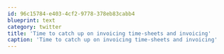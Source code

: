 ```yaml
---
id: 96c15784-e403-4cf2-9778-378eb83cabb4
blueprint: text
category: twitter
title: 'Time to catch up on invoicing time-sheets and invoicing'
caption: 'Time to catch up on invoicing time-sheets and invoicing'
---
```

